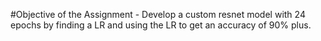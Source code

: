 #Objective of the Assignment - Develop a custom resnet model with 24 epochs by finding a LR and using the LR to get an accuracy of 90% plus. 
